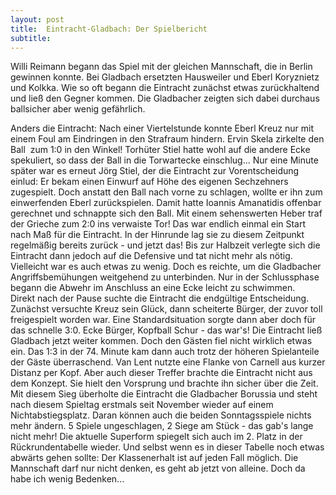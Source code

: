 ```yaml
---
layout: post
title:  Eintracht-Gladbach: Der Spielbericht
subtitle:  
---
```


Willi Reimann begann das Spiel mit der gleichen Mannschaft, die in Berlin gewinnen konnte. Bei Gladbach ersetzten Hausweiler und Eberl Koryznietz und Kolkka. Wie so oft begann die Eintracht zunächst etwas zurückhaltend und ließ den Gegner kommen. Die Gladbacher zeigten sich dabei durchaus ballsicher aber wenig gefährlich.

Anders die Eintracht: Nach einer Viertelstunde konnte Eberl Kreuz nur mit einem Foul am Eindringen in den Strafraum hindern. Ervin Skela zirkelte den Ball  zum 1:0 in den Winkel! Torhüter Stiel hatte wohl auf die andere Ecke spekuliert, so dass der Ball in die Torwartecke einschlug... Nur eine Minute später war es erneut Jörg Stiel, der die Eintracht zur Vorentscheidung einlud: Er bekam einen Einwurf auf Höhe des eigenen Sechzehners zugespielt. Doch anstatt den Ball nach vorne zu schlagen, wollte er ihn zum einwerfenden Eberl zurückspielen. Damit hatte Ioannis Amanatidis offenbar gerechnet und schnappte sich den Ball. Mit einem sehenswerten Heber traf der Grieche zum 2:0 ins verwaiste Tor! Das war endlich einmal ein Start nach Maß für die Eintracht. In der Hinrunde lag sie zu diesem Zeitpunkt regelmäßig bereits zurück - und jetzt das! Bis zur Halbzeit verlegte sich die Eintracht dann jedoch auf die Defensive und tat nicht mehr als nötig. Vielleicht war es auch etwas zu wenig. Doch es reichte, um die Gladbacher Angriffsbemühungen weitgehend zu unterbinden. Nur in der Schlussphase begann die Abwehr im Anschluss an eine Ecke leicht zu schwimmen.  
Direkt nach der Pause suchte die Eintracht die endgültige Entscheidung. Zunächst versuchte Kreuz sein Glück, dann scheiterte Bürger, der zuvor toll freigespielt worden war. Eine Standardsituation sorgte dann aber doch für das schnelle 3:0. Ecke Bürger, Kopfball Schur - das war's! Die Eintracht ließ Gladbach jetzt weiter kommen. Doch den Gästen fiel nicht wirklich etwas ein. Das 1:3 in der 74. Minute kam dann auch trotz der höheren Spielanteile der Gäste überraschend. Van Lent nutzte eine Flanke von Carnell aus kurzer Distanz per Kopf. Aber auch dieser Treffer brachte die Eintracht nicht aus dem Konzept. Sie hielt den Vorsprung und brachte ihn sicher über die Zeit.  
Mit diesem Sieg überholte die Eintracht die Gladbacher Borussia und steht nach diesem Spieltag erstmals seit November wieder auf einem Nichtabstiegsplatz. Daran können auch die beiden Sonntagsspiele nichts mehr ändern. 5 Spiele ungeschlagen, 2 Siege am Stück - das gab's lange nicht mehr! Die aktuelle Superform spiegelt sich auch im 2. Platz in der Rückrundentabelle wieder. Und selbst wenn es in dieser Tabelle noch etwas abwärts gehen sollte: Der Klassenerhalt ist auf jeden Fall möglich. Die Mannschaft darf nur nicht denken, es geht ab jetzt von alleine. Doch da habe ich wenig Bedenken...
